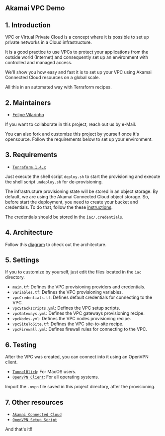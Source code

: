 ## Akamai VPC Demo

## 1. Introduction

VPC or Virtual Private Cloud is a concept where it is possible to set up private networks in a Cloud infrastructure.

It is a good practice to use VPCs to protect your applications from the outside world (Internet) and consequently 
set up an environment with controlled and managed access.

We'll show you how easy and fast it is to set up your VPC using Akamai Connected Cloud resources on a global scale.

All this in an automated way with Terraform recipes.

## 2. Maintainers

- [Felipe Vilarinho](https://www.linkedin.com/in/fvilarinho)

If you want to collaborate in this project, reach out us by e-Mail.

You can also fork and customize this project by yourself once it's opensource. 
Follow the requirements below to set up your environment.

## 3. Requirements

- [`Terraform 1.4.x`](https://www.terraform.io)

Just execute the shell script `deploy.sh` to start the provisioning and execute the shell script `undeploy.sh` for
de-provisioning.

The infrastructure provisioning state will be stored in an object storage. By default, we are using the Akamai Connected
Cloud object storage. So, before start the deployment, you need to create your bucket and credentials. To do that, 
follow the these [instructions](https://www.linode.com/docs/products/storage/object-storage/get-started/).

The credentials should be stored in the `iac/.credentials`.

## 4. Architecture

Follow this [diagram](https://viewer.diagrams.net/?tags=%7B%7D&edit=_blank&layers=1&nav=1&title=Virtual%20Private%20Cloud.drawio#R7V1be5pKF%2F41vUwfzuClIAiIiiAnb%2FaDnAUBOeOv%2FwajSRNtk3y7ad27O60G1gzDzDrNO2sN5AvK7LtpYefhPHO95AsCud0XdPIFQWAII8CvgdKfKTgFP1KCInLPtGeCGh29y6Vnah25XvmiYpVlSRXlL4lOlqaeU72g2UWRtS%2Br%2BVny8q65HXhXBNWxk2uqEblVeKbCxOi5gPeiIDzfmkLIx4K9fal8HkkZ2m7WfkNC2S8oU2RZ9Xi07xgvGbh34cvjddx3Sp86Vnhp9Z4L8pbWhKO4nQR7HBc3aMPu6gfkLJ%2FGTurziM%2B9rfoLC4Iiq%2FMvKO1naaWeyTfufiY1XlF53S3Z2NtLi8%2FDB4rjZXuvKnpQ73wVfmbYWWXQCwPbZ%2F5j5JkWfsN6FDsT7bPMg6emn9kCDs6c%2BQCX4LeZBHiUup57Yg1Kt2FUeWpuO0NpC0wD0MJqn5yL%2FShJmCzJitO1qO97hOMAelkVWex9U%2BKSoy0EgZJrdv9YnK%2BFcM3s%2FiWz32IuMvos5qI3mEsk1VnhXnCZONTZpeChPPmKMagAY3l34tGlHBwF59%2BnhrYXgpLVlVdcyKC729dVAe3xthfyz5Sz7ZL2TTlvMQKHsE%2BR87kUeWlUJPoVvxY8ekPwn2ZUT37xmbmeC3zv%2BTQrqjALstRO2Gcq%2Fcz%2BwSqe60hZlp%2BZvvOqqj9PJHZdZS9F4nVRZQ6Xg%2FE%2FnlnnxobjSfftSX8%2BKSu7qMbDZDL0K%2FfSC42LhiE%2FXpC6r2oAyjfljyK%2FTCHIqRxw8ZuuDKfWpZfDyXNnTmeX3nxQRcqsLhzvBxXPegDGE3g%2FavBsp4OMfqhwhZfYVdS8nD9%2Fuvbgn%2ByS78dUYeraRcO3XDSMfpapvgMk%2FGOZTd0dtxH0fhwj%2FIZjvHZqP3aDP9t5oe90XsRdOa%2FL4uZ9BgV9BqAMCtuNgBC%2BKfPsrUvhn2ls2EtbQ6BrWxvdMDX803D9h4D9v0cOxCs53Fhh%2FVo5IDfk8Aq6Gx44hFSvaL4H4P8Awb2arJ4M6rcJ7tbi7Q%2BQAwrdmyfD%2FlBBIPfmym4tTF65Mtp2YgCL%2Flgvhr7GAb%2FbjSG3rOeV0NR6m3pDOAp%2Bl9wAK6qXwrGTKACAeOIAdoIpDKUHhkWOnYzPBfvIdR%2BxvFdGx3O0dBBSnkVpdRozTn%2FBJ0NbAL4%2Fxr9OTb%2BUb5ql3itlOJM%2BTaKvl6w3ooo3I7afJtB3WOGTQJH%2FBHptoq%2BXxb9bot%2B30L8dJdZlZkCWwLM%2BWjf0AD6a%2Bt6I8F0qxhu5mp%2BkJfhLHbkRObkVUf48q6feBkGXZNY1T36YrPrY6uruEljI6CPw8OMRPBf3KBe7hTQoZIsSxAdcFfVudt9PButWGOHfmcLaQh7qEbcEDXkURFGfIujvpLCwa7n%2F0gQWem1D%2FyWwvvy8BNZZQd6OAb83CHyx0zuJAqMfCp78o231DrIq6IciJP8wbt9fEgvF78c5%2Fq4k1rsd2GVj25sODLsvB%2FahvPDH41fvQJU34lcj0oVI8jPN7d7SWCj5Z8rh3tJY6K315yv4vtzuhm2qF3LxFI2qsmLYivrZMeF7leW9ZbbQD62Y%2Fz1yuLvM1kUR%2FjhB3FtmC%2Ft%2BlOPJVU3syt7a5Z%2Frxu4utYUhV1J7Snxc7zP798Sy%2F%2FaK9bcnPK6jA0%2BCw%2F4T3Jc7TlX9qlzVcJMhV8Vqf16u6uNqgt5ZtuqipvcfIfleoPc5tHs70PvxyMp7AtXXGnJWmjfjLNh7H3W4rzgx9v3NDO%2F2J9R700u6vPgyTIWgBGKSrHbBby4qvNYeOvqbnpv6f56P%2B97jiN91EE8B0gt0Q689BHLLQxCfNpFQV2z8FR7iYu3wC1t%2FNv3vWPvHE0ifa%2B2XnPeb1n6xr59n7qdLwcDs%2FpsK5%2FnyuWV5IHwTAXk1QV306lmDHlt81qenrv2NSegdWZFfoHP%2Fn258PE7%2F3kA7jnyKSlzJHKFeyvzh9TrwUcvPV71yJz9D%2FO94jO7fJ%2F63H4lEfpvr%2BHuQ8h1By%2F%2FE%2BYOK5H2J8zp2cyXOaH96gQVtl%2Fnj6y%2F8qBtkR%2BdeEYFuDGu6CbhXlJee%2FEz64RLw6U0VA9tduwyflKEEkC1Kg%2FVJEVBAON9%2BEu0DMMQkAriQs52BNX%2B5ADU6VTbwgYuGllOv%2BssZIOXXsgl%2BEmYbkV%2FJFx70RrwNJrGvxDVsg%2BFPW9l94isNmKzIs8I%2Brf8XXtVmRXyOAtDKvzkK8GHVQF%2Bi%2BYdbcP5pn8QvWfAT1wv%2BzwLrby7M33bHP2NbxLsdNPHbcNnfM%2FR3bIAAzjR%2F9JCPjvpiWZK99RIZWEoVZYOFbbOqyvagQjIUDI8IBSftuJiJ6%2Fl2fTLv17ZZDbpyPQGcbji%2BUKFvnLVrVzZwM4%2BnCJenwHczkU4vlRaaTYNsDH4WqhayWgCO5sPXRGDGc%2FCbscOEKIcKfkLPddYcGHj6TwEavTXg6uigc55ufb6jnOP8KJOnYALXrKHRXGRWsTxpwekOLDxo%2BfQViqqW5oS3bwpilNvGPsoOs1GzhTSOXg3NUPKkR6piW5M1sY5xeYO4iQ5%2BSA%2BtQIOiZyaEGFl7cMg4qdhPAmx%2BmEXZdtqV6OLojlcsLajsToddPdkYOuKm1rETmCno8lRgE3alK1i6RFzEmkVzmuY6HXhThx61pEGeR8eHxESYxDFHsLmc2t6GVcW0YQ9ZuJjk7FihHz%2BrsFt4AIVxx2pe6NNKiOUKHu20WSOSfHXo1hkoUyQsh1RLYaOUJnLAAtdneQ5uMHPBd%2FSGZpGxT026aNpPxOgIK14fMPpiFKtuYbmdaUKrI2mjaSC7U5ER%2BMhvfWFPoJLTgbbiXuAzCjf6LpGnodoRSA9F%2B%2BVEqOfElEAipZe4WAjmIicwkROOhchYReM21oKZ2LPjSNwwwoRR1HGWCitGSG7WzURbaIrpPHdk6HioNvXe1Glhw0srYUSGVgePNHWqNrkO7CwfmbDC48c0aMPcQ6OjEOFwK3c7vdU0nZVw2He2MHVQJVXy54K5WK32fuxHk0rk%2Far2SDwNRUZK5eNCpzZUgjL4MUOWfoLtFT1z09AyKUvelXK6nG18cVckJRsRsmJWazpTuKohDTAf0xRg%2FBR8FnW3NxDPWQNa7ybpsSkXgtr1lrOfgeL6QK7peQ38AW2pS%2FA9kr26ibp9zhpTNbNdOV7Lh7If5Wjk2culTi46vJcO41DSU4B%2B6HrLEl2CEk1cU3PERqjZVIjyXu2tXKhVFScazXVW00iIuo2yHnHZSEchQ2HBdM3xTTOjBb8QIiaBlq7SlVNLiELQs%2Blij0tBk696mNdmqxJcsEOoA2YujWXZCR27gUmI6KT2CDVzZWoUkwRFyA0cYQmWLeWdEvesBMedFeFkv%2BQ7oV8zKdFawYiUcM3HEGG1YkNO0kt13DglV87m41Ukgp6p3E5sHo1A0ZSxqhWBaMhVZWx7dRw5gbWfkYHlQCxJRfMIi9xiHBMG7SbKeMwqyaF1CRa2yvwAeBPQzirWCmOyVXdjoE0qdRTZcEKnakuzdhIv7bGreGNzrPrFAYNjymrm7XxPVCJb%2Bjm7qEVHSSJ7G%2BpNPNZQo8r12LGqYN3ZKCNvwHGD9d5hQmRmB1DF2hEOQ1nDTLpNi9pqBwBGK2LlOpwaEi1rcuzmZUhiyuQI9Z6gtRuqlEMWETKIMsw2YiJVGvRkJa4Vm5zOKjizw8hj18ZQomKrpG%2BXsF9S8%2FHame6wYAZaUSwnIYIwb%2BZ6TAlBnW8kDZ5i%2BqTjVqGhtBE1XdMMFIwPsamptM0zbGnYC4zxJwG3OmhAGTclEs%2BK3s6MANg8Ytg9qGsJ%2B2wmzipVEfVYtw7tZs4Z27FmNganRcBH9JsDvCfaA7uxS5rYhettIx7CGS22lTMab1RBnekSF%2BZsHOHRjJuXUc7m4oyzN4Pi65KwipRgvdZrZl%2BhAZunZIF39FHB22hLx4G3WdFUygitKCeZKykTceOxqzjG9GnImMVkX2htrzHrkbVOoMDcHzqYxw3BlWZtJNFxqtGVnE5FlXGkyAo6eLsKD%2FO4NcA8g83j3rFSQWxrfpAV0yK6OkbFNuIZroGmqE6txFXNqTQqroBbhA4MiokRpsxU1XXGuzkYBhzYcjSGl3pCj9tI7rOWL0J22rMzRGIbxS%2FQphPaeEqEjFgvRxPWtMQ40wWRt8HoS7k8Yif3wIy3B1ZI2W1nGY4Z6422VKp6u6aXXa%2FoonRsglpWCVMfsSQn7ZFK3czwkYYeaV70IGETtjV55EFLbFrxa57cAMuhZ%2FoyIsD1fAcGQR4Fbm%2BleQY5WYk0XJxINagfcuwqgkwdney8AlsSk3IZLVR1TboaKA0MfrtM53W7EJKZMhsR26RfqvAOUiJTndqOCfGpAyGNvHQpMaFGbVT1u0VR7b1dDLOmMHOXcmz4%2FGHUBqP54KcA%2FKGLkIoqrBfSoQPLNUIyYYt6mlkanhgeDlRP8QfFXe9BVXONceJ4r8BdO%2BF9YoMLVOgVHDZy5lIX9iZhckknFB4bSUdiUU4zhHF8F5EGYAUudw5zL9kME1S%2F3CG9RyhyGUlNRYX%2BPl%2FybZCIJdSUqLzLZcWqYHsnRUWfGs6AzMSpdjx0s2LeaqMiE7w1H0oBpgpTqtfSxG0Mdo1zEh9HsY22Bx9FKiFCKg3ZgKlxDrc4XhRJsVZ1sTjy9MIRNffIMVaDIqxm9Rtjz8btMEIt1hW%2BBVpAq%2FgSZnRDma3WxXqlW53jc0xBwWLOe7TRtGvSCPHWi2F36%2BBJnXZqMM%2FYzuA6IknNjs6TYVnGmYHbRag7deyVMmYfPxN2mI0cf9GJO226lRf5gKvGwLHqS2WGM5YgDMDxpyyPsatF0PUaCP%2BVu1Hwd%2BxU%2FccD5iU7AObwETCPxa0qCsPB5gZgZvKDvbf3eQZgql8Qg1miFenuN3sb4NdChSppIDbD5AnQMRNkIuTya4CyLWK5Kxx00RazvgbAd8J2cwXM0GaE1bMgm41DQQXQ2edcU4caaQjCZMQyAOCbMrjQBhB5MUBheqVxkgqVfIiNN0O3We0Ch1EXMe1oRascpow1HgzAKlegRTDfVUtpDM00uBDl3A1jH%2FXahYj7SolwUj9ilfO%2FZsgj9hN5XMUkQS3k7VSI8WYkmjvCLwvpQCHYgofX88MSPW52RJoFzPEg5gAyFtNdc5jxhWW3gtF54qbW0wU7N%2F21BSdUNfWVfGQAmE3j5l60GiiR0VmvcobHawMEJlR4OpJFP2mcOtSXSGIzpBR4%2FW6d%2BaroV7kg1A1sSLXLbFxvY0KzrFKJSe2qG19epUHZzV3GZ45sB4mUNF%2Fzq7S9fxrvkdQCzddS4W07wLF82RlTuOYybDVY67RjF4MazaijROjRMKnMofpmy8Bp07Cz3EBigqTbA09Jjc8SWk%2BIia4O2d%2FGUbdmlmsED%2BXKTNNnTbzUS8wUDsB3z6M8g2P7aHHTRWbS6z7dgpWN1xx2%2FgGebp2w3qMGLK2WNRVsMyIaWaZX5yQXwMc0zgPfpIiAXEs1j6PrxIvEJAYegqZNVDLnRDrbwpCuplSJoHwCQK4Zp1Cv49MprFXJDnSuHyks2Vh2ccTKFFyIjlyJN0V%2FD5wLB1kT4JjpbElIRw%2BHCnCMRWPnGHv8roRWJT7YCTuwKd8vTYkKl7zP5UXpoqWDYvCSh6wkZyb2fkxV27Jgsbgvjk4v29so3%2BLTSZuMZWObZhAP%2B14yW8J7fTUqqSoEqpsQubWR1WSCxGgCD2ADcDJ7dAZ8sxZmB4Bl07BNZKgWF9RU5iPQkSQdVs8bnzIUcOZVFQ1riRfw6Q5XU8zCmnIyxSpXQY02Bgg2NIluaA%2FU5WTwNWFqJ%2FP3w%2FyGldwEtzBz0saGrCK8L7Sdw6Slb2klWCyOVqS5RhK1EU%2F3AxfMTQt8b7zU93Zk00JFiJi60Y%2BSWWYhA%2BsKuUynPloUC1uSYdLewjCv2oh9rOknH%2BBj4znFmYITrWdW%2FMumOuL69abEr8zdE%2FDVxPbz9u58%2BebBz6d9PG%2Fs3XkRIHzrEc1727mDU%2F%2FQAOE73khwh3gnrKrh9erjR99UYV%2F9ynHTr6fNp9wuH1I9w4syuOFd59yQ7eDI4RQloL%2B4v2CExFESxtG%2FYrgfhVioZeP9dmGWxCoJjJihXYo8GG2OmF%2BHpn6O9SPEV4IYPf8QL5wBTFzjXmK44hdCX%2BIdT%2FvevSoAiwbNfW1APc879l8d0AtA7cvKGw4K79GSy0FrwDS%2FTe0oGU4gaNAUYlh%2BcCg8HJf704YyLrFz0KeHyMnSB9crQS8fvMTbe0M2rI5Or%2BF48LPiofW2YPjeQ15EoOhcE9DtPH%2FwC897aE7JxrNKnXr%2FzJfnLNNjQVa43ks%2BfULCCR7dWGwhN%2BYg%2BLJH%2FwM6NzD76S8HPO4Gef4DDCj7Pw%3D%3D) to check out the architecture.

## 5. Settings

If you to customize by yourself, just edit the files located in the `iac` directory.

- `main.tf`: Defines the VPC provisioning providers and credentials.
- `variables.tf`: Defines the VPC provisioning variables.
- `vpcCredentials.tf`: Defines default credentials for connecting to the VPC.
- `vpcStackscripts.yml`: Defines the VPC setup scripts.
- `vpcGateways.yml`: Defines the VPC gateways provisioning recipe.
- `vpcNodes.yml`: Defines the VPC nodes provisioning recipe.
- `vpcSiteToSite.tf`: Defines the VPC site-to-site recipe.
- `vpcFirewall.yml`: Defines firewall rules for connecting to the VPC.

## 6. Testing

After the VPC was created, you can connect into it using an OpenVPN client.

- [`TunnelBlick`](https://tunnelblick.net/downloads.html): For MacOS users.
- [`OpenVPN Client`](https://openvpn.net/client): For all operating systems.

Import the `.ovpn` file saved in this project directory, after the provisioning.

## 7. Other resources

- [`Akamai Connected Cloud`](https://www.linode.com)
- [`OpenVPN Setup Script`](https://github.com/fvilarinho/openvpn-setup)

And that's it!!
